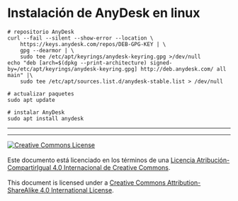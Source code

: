 # Instalación de AnyDesk en linux

```
# repositorio AnyDesk
curl --fail --silent --show-error --location \
    https://keys.anydesk.com/repos/DEB-GPG-KEY | \
    gpg --dearmor | \
    sudo tee /etc/apt/keyrings/anydesk-keyring.gpg >/dev/null
echo "deb [arch=$(dpkg --print-architecture) signed-by=/etc/apt/keyrings/anydesk-keyring.gpg] http://deb.anydesk.com/ all main" |\
    sudo tee /etc/apt/sources.list.d/anydesk-stable.list > /dev/null

# actualizar paquetes
sudo apt update

# instalar AnyDesk
sudo apt install anydesk
```

___
<!-- LICENSE -->
___
<a rel="licencia" href="https://creativecommons.org/licenses/by-sa/4.0/deed.es">
<img alt="Creative Commons License" style="border-width:0"
src="https://i.creativecommons.org/l/by-sa/4.0/88x31.png" /></a>
<br /><br />
Este documento está licenciado en los términos de una <a rel="licencia"
href="https://creativecommons.org/licenses/by-sa/4.0/deed.es">
Licencia Atribución-CompartirIgual 4.0 Internacional de Creative Commons</a>.
<br /><br />
This document is licensed under a <a rel="license" 
href="https://creativecommons.org/licenses/by-sa/4.0/deed.en">
Creative Commons Attribution-ShareAlike 4.0 International License</a>.
<!-- END --> 
